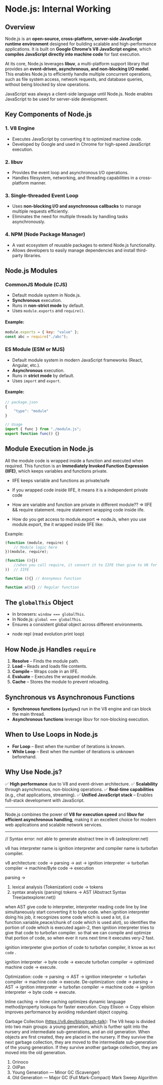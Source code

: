 # Node.js: Internal Working

## Overview

Node.js is an **open-source, cross-platform, server-side JavaScript runtime environment** designed for building scalable and high-performance applications. It is built on **Google Chrome’s V8 JavaScript engine**, which **compiles JavaScript directly into machine code** for fast execution.

At its core, Node.js leverages **libuv**, a multi-platform support library that provides an **event-driven, asynchronous, and non-blocking I/O model**. This enables Node.js to efficiently handle multiple concurrent operations, such as file system access, network requests, and database queries, without being blocked by slow operations.

JavaScript was always a client-side language until Node.js. Node enables JavaScript to be used for server-side development.

## Key Components of Node.js

### 1. V8 Engine

- Executes JavaScript by converting it to optimized machine code.
- Developed by Google and used in Chrome for high-speed JavaScript execution.

### 2. libuv

- Provides the event loop and asynchronous I/O operations.
- Handles filesystem, networking, and threading capabilities in a cross-platform manner.

### 3. Single-threaded Event Loop

- Uses **non-blocking I/O and asynchronous callbacks** to manage multiple requests efficiently.
- Eliminates the need for multiple threads by handling tasks asynchronously.

### 4. NPM (Node Package Manager)

- A vast ecosystem of reusable packages to extend Node.js functionality.
- Allows developers to easily manage dependencies and install third-party libraries.

## Node.js Modules

### CommonJS Module (CJS)

- Default module system in Node.js.
- **Synchronous** execution.
- Runs in **non-strict mode** by default.
- Uses `module.exports` and `require()`.

#### Example:

```javascript
module.exports = { key: "value" };
const abc = require("./abc");
```

### ES Module (ESM or MJS)

- Default module system in modern JavaScript frameworks (React, Angular, etc.).
- **Asynchronous** execution.
- Runs in **strict mode** by default.
- Uses `import` and `export`.

#### Example:

```javascript
// package.json
{
    "type": "module"
}

// Usage
import { func } from "./module.js";
export function func() {}
```

## Module Execution in Node.js

All the module code is wrapped inside a function and executed when required. This function is an **Immediately Invoked Function Expression (IIFE)**, which keeps variables and functions private.

- IIFE keeps variable and functions as private/safe
- If you wrapped code inside IIFE, it means it is a independent private code

- How are variable and function are private in different module?? => IIFE && require statement. require statement wrapping code inside iife.

- How do you get access to module.export => nodeJs, when you use module.export, the it wrapped inside IIFE like:

Example:

```javascript
(function (module, require) {
    // Module logic here
})(module, require);

(function (){}(
    //when you call require, it convert it to IIFE then give to V8 for run that chunks
))  // IIFE

function (){} // Anonymous function

function a(){} // Regular function
```

## The `globalThis` Object

- In browsers: `window === globalThis`.
- In Node.js: `global === globalThis`.
- Ensures a consistent global object across different environments.

* node repl (read evolution print loop)

## How Node.js Handles `require`

1. **Resolve** – Finds the module path.
2. **Load** – Reads and loads file contents.
3. **Compile** – Wraps code in an IIFE.
4. **Evaluate** – Executes the wrapped module.
5. **Cache** – Stores the module to prevent reloading.

## Synchronous vs Asynchronous Functions

- **Synchronous functions (`xyzSync`)** run in the V8 engine and can block the main thread.
- **Asynchronous functions** leverage libuv for non-blocking execution.

## When to Use Loops in Node.js

- **For Loop** – Best when the number of iterations is known.
- **While Loop** – Best when the number of iterations is unknown beforehand.

## Why Use Node.js?

✅ **High performance** due to V8 and event-driven architecture.
✅ **Scalability** through asynchronous, non-blocking operations.
✅ **Real-time capabilities** (e.g., chat applications, streaming).
✅ **Unified JavaScript stack** – Enables full-stack development with JavaScript.

---

Node.js combines the power of **V8 for execution speed** and **libuv for efficient asynchronous handling**, making it an excellent choice for modern web applications and scalable network services.

---

// Syntax error: not able to generate abstract tree in v8 (astexplorer.net)

v8 has interpreter name is ignition interpreter and compiler name is turbofan compiler.

v8 architecture:
code -> parsing -> ast -> ignition interpreter -> turbofan compiler -> machine/Byte code -> execution

parsing ->

1. lexical analysis (Tokenization)
   code -> tokens
2. syntax analysis (parsing)
   tokens -> AST (Abstract Syntax Tree(astexplorer.net))

when AST give code to interpreter, interpreter reading code line by line simultaneously start
converting it to byte code.
when ignition interpreter doing his job, it recognizes some code which is used a lot,
(i.e function.variable,peace/chunk of code which is used alot), so identifies the portion of
code which is executed again-2, then ignition interpreter tries to give that code to turbofan compiler.
so that we can compile and optimize that portion of code, so when ever it runs next time it executes very-2 fast.

ignition interpreter give portion of code to turbofan compiler, it know as `Hot code` .

ignition interpreter -> byte code -> execute
turbofan compiler -> optimized machine code -> execute.

Optimization: code -> parsing -> AST -> ignition interpreter -> turbofan compiler -> machine code -> execute.
De-optimization: code -> parsing -> AST -> ignition interpreter -> turbofan compiler -> machine code -> ignition interpreter -> byte code -> execute.

Inline caching -> inline caching optimizes dynamic language method/property lookups for faster execution.
Copy Elision -> Copy elision improves performance by avoiding redundant object copying.

Garbage Collection (https://v8.dev/blog/trash-talk):
The V8 heap is divided into two main groups: a young generation, which is further split into the nursery and intermediate sub-generations,
and an old generation. When objects are first created, they are placed in the nursery. If they survive the next garbage collection, they are moved to the intermediate sub-generation of the young generation. If they survive another garbage collection, they are moved into the old generation.

1. Orinoco
2. OilPan
3. Young Generation — Minor GC (Scavenger)
4. Old Generation — Major GC (Full Mark-Compact)
   Mark Sweep Algorithm

   
